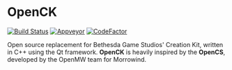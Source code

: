 # OpenCK
[![Build Status](https://travis-ci.com/Open-CK/OpenCK.svg?branch=master)](https://travis-ci.com/Open-CK/OpenCK)
[![Appveyor](https://ci.appveyor.com/api/projects/status/vlg4y2e96180qddx?svg=true)](https://ci.appveyor.com/project/Adam-Gleave/openck-vv4vu)
[![CodeFactor](https://www.codefactor.io/repository/github/open-ck/openck/badge)](https://www.codefactor.io/repository/github/open-ck/openck)

Open source replacement for Bethesda Game Studios' Creation Kit, written in C++ using the Qt framework. **OpenCK** is heavily inspired by the **OpenCS**, developed by the OpenMW team for Morrowind.
